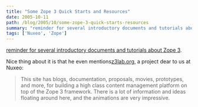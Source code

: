 ```yaml
---
title: "Some Zope 3 Quick Starts and Resources"
date: 2005-10-11
path: /blog/2005/10/some-zope-3-quick-starts-resources
summary: "reminder for several introductory documents and tutorials about Zope 3."
tags: ['Nuxeo', 'Zope']
---
```


<a href="http://griddlenoise.blogspot.com/2005/10/some-zope-3-quick-starts-and-resources.html">
reminder for several introductory documents and tutorials about Zope
3</a>.

Nice thing about it is that he even mentions<a href="http://www.z3lab.org/">z3lab.org</a>, a project dear to us at
Nuxeo:

<blockquote>
This site has blogs, documentation, proposals, movies, prototypes, and
more, for building a high class content management platform on top of the
Zope 3 framework. There is a lot of information and ideas floating around
here, and the animations are very impressive.
</blockquote> 

